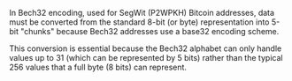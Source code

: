 In Bech32 encoding, used for SegWit (P2WPKH) Bitcoin addresses, 
data must be converted from the standard 8-bit (or byte) representation 
into 5-bit "chunks" because Bech32 addresses use a base32 encoding scheme. 

This conversion is essential because the Bech32 alphabet can only handle values up to 31 
(which can be represented by 5 bits) rather than the typical 256 values that a full byte (8 bits) can represent.
